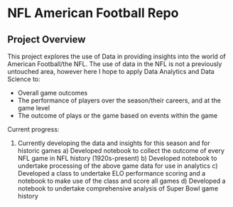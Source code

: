 # NFL American Football Repo
## Project Overview
This project explores the use of Data in providing insights into the world of American Football/the NFL.
The use of data in the NFL is not a previously untouched area, however here I hope to apply Data Analytics and Data Science to:
* Overall game outcomes
* The performance of players over the season/their careers, and at the game level
* The outcome of plays or the game based on events within the game

Current progress:
1) Currently developing the data and insights for this season and for historic games
	a) Developed notebook to collect the outcome of every NFL game in NFL history (1920s-present)
	b) Developed notebook to undertake processing of the above game data for use in analytics
	c) Developed a class to undertake ELO performance scoring and a notebook to make use of the class and score all games
	d) Developed a notebook to undertake comprehensive analysis of Super Bowl game history
